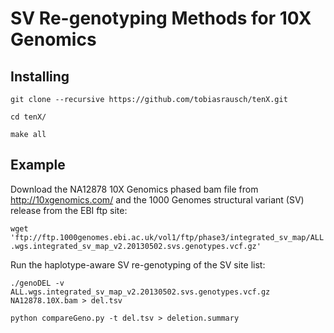 SV Re-genotyping Methods for 10X Genomics
=========================================

Installing
----------

`git clone --recursive https://github.com/tobiasrausch/tenX.git`

`cd tenX/`

`make all`

Example
-------

Download the NA12878 10X Genomics phased bam file from http://10xgenomics.com/ and the 1000 Genomes structural variant (SV) release from the EBI ftp site:

`wget 'ftp://ftp.1000genomes.ebi.ac.uk/vol1/ftp/phase3/integrated_sv_map/ALL.wgs.integrated_sv_map_v2.20130502.svs.genotypes.vcf.gz'`

Run the haplotype-aware SV re-genotyping of the SV site list:

`./genoDEL -v ALL.wgs.integrated_sv_map_v2.20130502.svs.genotypes.vcf.gz NA12878.10X.bam > del.tsv`

`python compareGeno.py -t del.tsv > deletion.summary`
